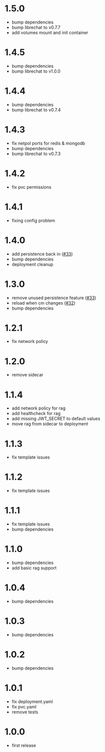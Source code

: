 # 1.5.0
- bump dependencies
- bump librechat to v0.7.7
- add volumes mount and init container

# 1.4.5
- bump dependencies
- bump librechat to v1.0.0

# 1.4.4
- bump dependencies
- bump librechat to v0.7.4

# 1.4.3
- fix netpol ports for redis & mongodb
- bump dependencies
- bump librechat to v0.7.3

# 1.4.2
- fix pvc permissions

# 1.4.1
- fixing config problem

# 1.4.0
- add persistence back in ([#33](https://github.com/Schluggi/helm-charts/issues/33))
- bump dependencies
- deployment cleanup

# 1.3.0
- remove unused persistence feature ([#33](https://github.com/Schluggi/helm-charts/issues/33))
- reload when cm changes ([#32](https://github.com/Schluggi/helm-charts/issues/32))
- bump dependencies

# 1.2.1
- fix network policy

# 1.2.0
- remove sidecar

# 1.1.4
- add network policy for rag
- add healthcheck for rag
- add missing JWT_SECRET to default values
- move rag from sidecar to deployment

# 1.1.3
- fix template issues

# 1.1.2
- fix template issues

# 1.1.1
- fix template issues
- bump dependencies

# 1.1.0
- bump dependencies
- add basic rag support

# 1.0.4
- bump dependencies

# 1.0.3
- bump dependencies

# 1.0.2
- bump dependencies

# 1.0.1
- fix deployment.yaml
- fix pvc.yaml
- remove tests

# 1.0.0
- first release
